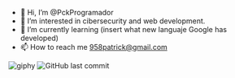 - 👋 Hi, I’m @PckProgramador
- 👀 I’m interested in cibersecurity and web development.
- 🌱 I’m currently learning (insert what new languaje Google has developed)
- 📫 How to reach me 958patrick@gmail.com

![giphy](https://github.com/PckProgramador/PckProgramador/assets/119043644/2beab4e9-f88f-4dae-ad3c-1a3472c9297d)
![GitHub last commit](https://img.shields.io/github/last-commit/PckProgramador/PckProgramador)
